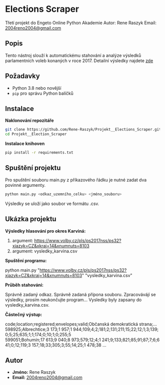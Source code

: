 # Elections Scraper

Třetí projekt do Engeto Online Python Akademie 
Autor: Rene Raszyk 
Email: 2004reno2004@gmail.com

## Popis

Tento nástroj slouží k automatickému stahování a analýze výsledků parlamentních voleb konaných v roce 2017.
Detailní výsledky najdete [zde](https://www.volby.cz/pls/ps2017nss/ps3?xjazyk=CZ)

## Požadavky

- Python 3.8 nebo novější
- `pip` pro správu Python balíčků

## Instalace

**Naklonování repozitáře**

   ```bash
   git clone https://github.com/Rene-Raszyk/Projekt__Elections_Scraper.git
   cd Projekt__Election_Scraper
   ```

**Instalace knihoven**

   ```bash
   pip install -r requirements.txt
   ```

## Spuštění projektu

Pro spuštění souboru main.py z příkazového řádku je nutné zadat dva povinné argumenty.

   ```bash
   python main.py <odkaz_uzemního_celku> <jméno_souboru>
   ```

Výsledky se uloží jako soubor ve formátu .csv.

## Ukázka projektu

**Výsledky hlasování pro okres Karviná:**

1. argument: https://www.volby.cz/pls/ps2017nss/ps32?xjazyk=CZ&xkraj=14&xnumnuts=8103
2. argument: vysledky_karvina.csv

**Spuštění programu:**

python main.py "https://www.volby.cz/pls/ps2017nss/ps32?xjazyk=CZ&xkraj=14&xnumnuts=8103" "vysledky_karvina.csv"

**Průběh stahování:**

Správně zadaný odkaz.
Správně zadaná přípona souboru.
Zpracovávájí se výsledky, prosím neukončujte program...
Vysledky byly zapsany do vysledky_karvina.csv.

**Částečný výstup:**

code;location;registered;envelopes;valid;Občanská demokratická strana;...
598925;Albrechtice;3 173;1 957;1 944;109;4;2;181;2;131;211;15;22;12;1;3;139;0;5;25;635;1;1;174;0;10;1;0;255;5
599051;Bohumín;17 613;9 040;8 973;579;12;4;1 241;9;133;821;85;91;87;7;6;641;0;12;119;3 157;18;33;305;3;55;14;25;1 478;38
...

## Autor

- **Jméno:** Rene Raszyk  
- **Email:** 2004reno2004@gmail.com 